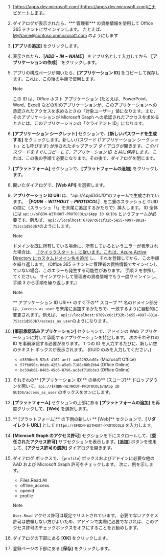 

1. [https://apps.dev.microsoft.com/](https://apps.dev.microsoft.com)にナビゲートします。

1. ダイアログが表示されたら、*** 管理者*** の資格情報を使用して Office 365 テナントにサインインします。 たとえば、MyName@contoso.onmicrosoft.com のようにします

1. **[アプリの追加]** をクリックします。

1. 表示されたら、**［$ADD-IN-NAME$］** をアプリ名として入力してから **［アプリケーションの作成］** をクリックします。

1. アプリの構成ページが開いたら、**[アプリケーション ID]** をコピーして保存します。これは、この後の手順で使用します。

    > [!NOTE]
    > この ID は、Office ホスト アプリケーション (たとえば、PowerPoint、Word、Excel) などの別のアプリケーションが、このアプリケーションへの承認されたアクセスを求めるときの「対象ユーザー」値になります。また、そのアプリケーションが Microsoft Graph への承認されたアクセスを求めるときには、このアプリケーションの「クライアント ID」になります。

1. **[アプリケーション シークレット]** セクションで、**[新しいパスワードを生成する]** をクリックします。新しいパスワード (「アプリケーション シークレット」とも呼びます) が示されたポップアップ ダイアログが開きます。*このパスワードをすぐにコピーして、アプリケーション ID と共に保存します。* これは、この後の手順で必要になります。その後で、ダイアログを閉じます。

1. **[プラットフォーム]** セクションで、**[プラットフォームの追加]** をクリックします。

1. 開いたダイアログで、**[Web API]** を選択します。

1. **アプリケーション ID URI** は、"api://$App ID GUID$"のフォームで生成されています。 **［$FQDN-WITHOUT-PROTOCOL$］** を二重のスラッシュと GUID の間に（スラッシュ「/」を末尾に追加するかたちで）挿入します。 ID 全体には `api://$FQDN-WITHOUT-PROTOCOL$/$App ID GUID$` というフォームが必要です。例えば、 `api://localhost:6789/c6c1f32b-5e55-4997-881a-753cc1d563b7`のようにします。

    > [!NOTE]
    > ドメインを既に所有している場合に、所有しているというエラーが表示された場合は、 [［クイックスタート」に従います。これは、Azure Active Directory にカスタムドメイン名を追加](https://docs.microsoft.com/azure/active-directory/add-custom-domain) し、 それを登録してから、この手順を繰り返します。 (Office 365 テナントに管理者の資格情報でサインインしていない場合、このエラーも発生する可能性があります。 手順 2 を参照してください。 サインアウトして管理者の資格情報でもう一度サインインし、手順 3 から手順を繰り返します。)

    > [!NOTE]
    > ** アプリケーション ID URI** のすぐ下の**   スコープ ** 名のドメイン部分は、`/access_as_user` を末尾に追加するかたちで、一致するように自動的に変更されます。例えば、 `api://localhost:6789/c6c1f32b-5e55-4997-881a-753cc1d563b7/access_as_user`のようになります。

1. **[事前承認済みアプリケーション]** セクションで、アドインの Web アプリケーションに対して承認するアプリケーションを特定します。 次のそれぞれの ID を事前承認する必要があります。 1 つの ID を入力するたびに、新しい空のテキスト ボックスが表示されます。 (GUID のみを入力してください。)
    * `d3590ed6-52b3-4102-aeff-aad2292ab01c` (Microsoft Office)
    * `57fb890c-0dab-4253-a5e0-7188c88b2bb4` (Office Online)
    * `bc59ab01-8403-45c6-8796-ac3ef710b3e3` (Office Online)

1. それぞれの**  [アプリケーション ID]** の横の**  [スコープ]** ドロップダウンを開いて、`api://$FQDN-WITHOUT-PROTOCOL$/$App ID GUID$/access_as_user` のボックスをオンにします。

1. **[プラットフォーム]** セクションの上部にある **[プラットフォームの追加]** を再度クリックして、**[Web]** を選択します。

1. ** [プラットフォーム]** の下側の新しい ** [Web]** セクションで、**[リダイレクト URL]** として `https://$FQDN-WITHOUT-PROTOCOL$` を入力します。

1. **[Microsoft Graph のアクセス許可]** セクションを下にスクロールして、**[委任されたアクセス許可]** サブセクションを表示します。**[追加]** ボタンを使用して、**[アクセス許可の選択]** ダイアログを開きます。

1. ダイアログ ボックスで、 [`profile`] ボックスおよびアドインに必要な他の AAD および Microsoft Graph 許可をチェックします。 次に、例を示します。

    * Files.Read.All
    * offline_access
    * openid
    * profile

    > [!NOTE]
    > `User.Read` アクセス許可は既定でリストされています。 必要でないアクセス許可は依頼しない方がよいため、アドインで実際に必要でなければ、このアクセス許可のチェックボックスをオフにすることをお勧めします。

1. ダイアログの下部にある **[OK]** をクリックします。

1. 登録ページの下部にある **[保存]** をクリックします。
